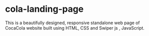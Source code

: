 # cola-landing-page
This is a beautifully designed, responsive standalone web page of CocaCola website built using HTML, CSS and Swiper js , JavaScript.
